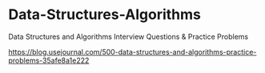 # Data-Structures-Algorithms
Data Structures and Algorithms Interview Questions &amp; Practice Problems

https://blog.usejournal.com/500-data-structures-and-algorithms-practice-problems-35afe8a1e222
